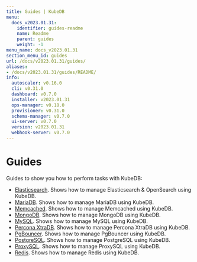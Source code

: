 ```yaml
---
title: Guides | KubeDB
menu:
  docs_v2023.01.31:
    identifier: guides-readme
    name: Readme
    parent: guides
    weight: -1
menu_name: docs_v2023.01.31
section_menu_id: guides
url: /docs/v2023.01.31/guides/
aliases:
- /docs/v2023.01.31/guides/README/
info:
  autoscaler: v0.16.0
  cli: v0.31.0
  dashboard: v0.7.0
  installer: v2023.01.31
  ops-manager: v0.18.0
  provisioner: v0.31.0
  schema-manager: v0.7.0
  ui-server: v0.7.0
  version: v2023.01.31
  webhook-server: v0.7.0
---
```


# Guides

Guides to show you how to perform tasks with KubeDB:

- [Elasticsearch](/docs/v2023.01.31/guides/elasticsearch/README). Shows how to manage Elasticsearch & OpenSearch using KubeDB.
- [MariaDB](/docs/v2023.01.31/guides/mariadb). Shows how to manage MariaDB using KubeDB.
- [Memcached](/docs/v2023.01.31/guides/memcached/README). Shows how to manage Memcached using KubeDB.
- [MongoDB](/docs/v2023.01.31/guides/mongodb/README). Shows how to manage MongoDB using KubeDB.
- [MySQL](/docs/v2023.01.31/guides/mysql/README). Shows how to manage MySQL using KubeDB.
- [Percona XtraDB](/docs/v2023.01.31/guides/percona-xtradb/README). Shows how to manage Percona XtraDB using KubeDB.
- [PgBouncer](/docs/v2023.01.31/guides/pgbouncer/README). Shows how to manage PgBouncer using KubeDB.
- [PostgreSQL](/docs/v2023.01.31/guides/postgres/README). Shows how to manage PostgreSQL using KubeDB.
- [ProxySQL](/docs/v2023.01.31/guides/proxysql/README). Shows how to manage ProxySQL using KubeDB.
- [Redis](/docs/v2023.01.31/guides/redis/README). Shows how to manage Redis using KubeDB.
